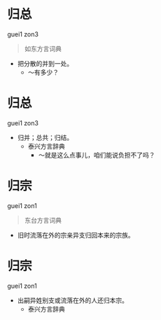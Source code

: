 # 归总
guei1 zon3
> 如东方言词典
- 把分散的并到一处。
  - ～有多少？

# 归总
guei1 zon3
+ 归并；总共；归结。
  * 泰兴方言辞典
    - ～就是这么点事儿，咱们能说负担不了吗？

# 归宗
guei1 zon1
> 东台方言词典
- 旧时流落在外的宗亲异支归回本来的宗族。

# 归宗
guei1 zon1
+ 出嗣异姓别支或流落在外的人还归本宗。
  * 泰兴方言辞典
